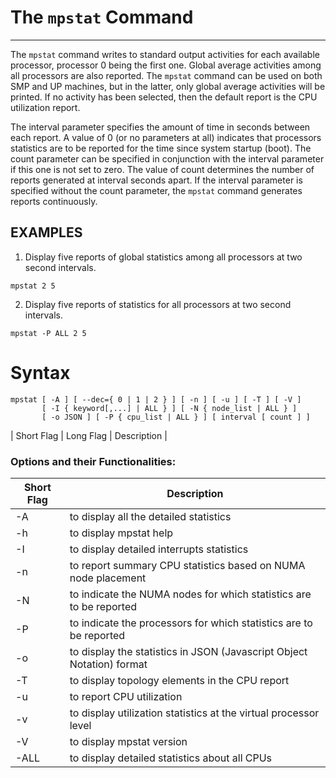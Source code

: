 # The `mpstat` Command
---

  The `mpstat` command writes to standard output activities for each available processor, processor 0 being the first one.  Global average activities among all processors are also reported. The  `mpstat` command can be used on both SMP and UP machines, but in the latter, only global average activities will be printed. If no activity has been selected, then the default report is the CPU utilization report.
  
The interval parameter specifies the amount of time in seconds between each report.  A value of 0 (or no parameters at all) indicates that processors statistics are to be reported for the time since system startup (boot). The count parameter can be specified in conjunction with the interval parameter if this one is not set to zero. The value of count determines the number of reports generated at interval seconds apart. If the interval parameter is specified without the count parameter, the `mpstat` command generates reports continuously.


## EXAMPLES 

1. Display five reports of global statistics among all processors at two second intervals.
```
mpstat 2 5
```
2. Display five reports of statistics for all processors at two second intervals.
```
mpstat -P ALL 2 5
```

# Syntax 


```
mpstat [ -A ] [ --dec={ 0 | 1 | 2 } ] [ -n ] [ -u ] [ -T ] [ -V ]
       [ -I { keyword[,...] | ALL } ] [ -N { node_list | ALL } ] 
       [ -o JSON ] [ -P { cpu_list | ALL } ] [ interval [ count ] ]

```


| Short Flag |	Long Flag |	Description |
### Options and their Functionalities:

|Short Flag   |Description   |
|---|---|
| -A | to display all the detailed statistics|
| -h | to display mpstat help|
| -I | to display detailed interrupts statistics|
| -n | to report summary CPU statistics based on NUMA node placement|
| -N | to indicate the NUMA nodes for which statistics are to be reported|
| -P | to indicate the processors for which statistics are to be reported|
| -o | to display the statistics in JSON (Javascript Object Notation) format|
| -T | to display topology elements in the CPU report|
| -u | to report CPU utilization|
| -v | to display utilization statistics at the virtual processor level|
| -V | to display mpstat version|
| -ALL |to display detailed statistics about all CPUs|
